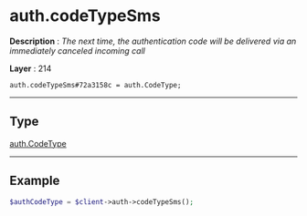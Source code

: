 # auth.codeTypeSms

**Description** : *The next time, the authentication code will be delivered via an immediately canceled incoming call*

**Layer** : 214

```tl
auth.codeTypeSms#72a3158c = auth.CodeType;
```

---

## Type

[auth.CodeType](type/auth.CodeType)

---

## Example

```php
$authCodeType = $client->auth->codeTypeSms();
```